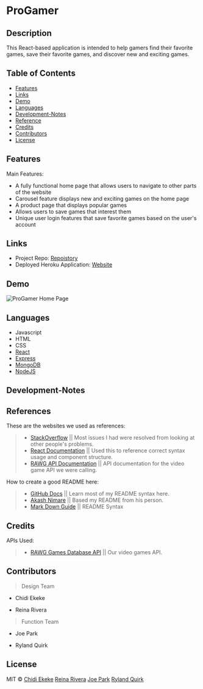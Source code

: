 # ProGamer

## Description
This React-based application is intended to help gamers find their favorite games, save their favorite games, and discover new and exciting games.

## Table of Contents

* [Features](#Features)
* [Links](#Links)
* [Demo](#Demo)
* [Languages](#Languages)
* [Development-Notes](#Development-Notes)
* [Reference](#Reference)
* [Credits](#Credits)
* [Contributors](#Contributors)
* [License](#License)


## Features 
Main Features:

* A fully functional home page that allows users to navigate to other parts of the website
* Carousel feature displays new and exciting games on the home page
* A product page that displays popular games 
* Allows users to save games that interest them
* Unique user login features that save favorite games based on the user's account

## Links

* Project Repo: [Repoistory](https://github.com/chidibangzz/Project_3)
* Deployed Heroku Application: [Website](https://project-3-react.herokuapp.com/)

## Demo

![ProGamer Home Page](https://github.com/chidibangzz/Project_3/blob/master/ProGamer%20Demo.PNG)

## Languages

* Javascript
* HTML
* CSS
* [React](https://reactjs.org/)
* [Express](https://expressjs.com/)
* [MongoDB](https://www.mongodb.com/)
* [NodeJS](https://nodejs.dev/)

## Development-Notes

## References

These are the websites we used as references: 

> - [StackOverflow](https://www.stackoverflow.com/) || Most issues I had were resolved from looking at other people's problems.
> - [React Documentation](https://reactjs.org/docs/getting-started.html) || Used this to reference correct syntax usage and component structure.
> - [RAWG API Documentation](https://api.rawg.io/docs/) || API documentation for the video game API we were calling.

How to create a good README here: 

> - [GitHub Docs](https://docs.github.com/en/free-pro-team@latest/github/writing-on-github/basic-writing-and-formatting-syntax) || Learn most of my README syntax here.
> - [Akash Nimare](https://medium.com/@meakaakka/a-beginners-guide-to-writing-a-kickass-readme-7ac01da88ab3) || Based my README from his person.
> - [Mark Down Guide](https://www.markdownguide.org/cheat-sheet/) || README Syntax

## Credits

APIs Used: 

> - [RAWG Games Database API](https://api.rawg.io/docs/) || Our video games API.

## Contributors

> Design Team
* Chidi Ekeke
    
* Reina Rivera
    
> Function Team
* Joe Park
   
* Ryland Quirk

## License

MIT © [Chidi Ekeke](https://github.com/chidibangzz) [Reina Rivera](https://github.com/reinarivera16) [Joe Park](https://github.com/Ysdra) [Ryland Quirk](https://github.com/rylawesome) 
   










